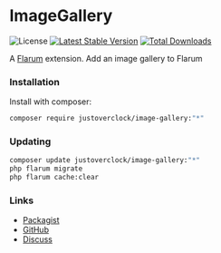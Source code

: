 # ImageGallery

![License](https://img.shields.io/badge/license-MIT-blue.svg) [![Latest Stable Version](https://img.shields.io/packagist/v/justoverclock/image-gallery.svg)](https://packagist.org/packages/justoverclock/image-gallery) [![Total Downloads](https://img.shields.io/packagist/dt/justoverclock/image-gallery.svg)](https://packagist.org/packages/justoverclock/image-gallery)

A [Flarum](http://flarum.org) extension. Add an image gallery to Flarum

### Installation

Install with composer:

```sh
composer require justoverclock/image-gallery:"*"
```

### Updating

```sh
composer update justoverclock/image-gallery:"*"
php flarum migrate
php flarum cache:clear
```

### Links

- [Packagist](https://packagist.org/packages/justoverclock/image-gallery)
- [GitHub](https://github.com/justoverclock/image-gallery)
- [Discuss](https://discuss.flarum.org/d/PUT_DISCUSS_SLUG_HERE)
